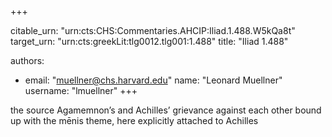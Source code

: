 +++


citable_urn: "urn:cts:CHS:Commentaries.AHCIP:Iliad.1.488.W5kQa8t"
target_urn: "urn:cts:greekLit:tlg0012.tlg001:1.488"
title: "Iliad 1.488"

authors:
- email: "muellner@chs.harvard.edu"
  name: "Leonard Muellner"
  username: "lmuellner"
+++

<p>the source Agamemnon’s and Achilles’ grievance against each other bound up with the mēnis theme, here explicitly attached to Achilles</p>